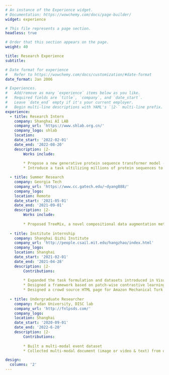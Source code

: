 ```yaml
---
# An instance of the Experience widget.
# Documentation: https://wowchemy.com/docs/page-builder/
widget: experience

# This file represents a page section.
headless: true

# Order that this section appears on the page.
weight: 40

title: Research Experience
subtitle:

# Date format for experience
#   Refer to https://wowchemy.com/docs/customization/#date-format
date_format: Jan 2006

# Experiences.
#   Add/remove as many `experience` items below as you like.
#   Required fields are `title`, `company`, and `date_start`.
#   Leave `date_end` empty if it's your current employer.
#   Begin multi-line descriptions with YAML's `|2-` multi-line prefix.
experience:
  - title: Research Intern
    company: Shanghai AI LAB 
    company_url: 'https://www.shlab.org.cn/'
    company_logo: shlab
    location: 
    date_start: '2022-02-01'
    date_end: '2022-08-20'
    description: |2-
        Works include:
        
        * Propose a new generative protein sequence transformer model - MSAT5
        * Introduce a task ultilizing millions of protein sequences to pretrain MSAT5 

  - title: Summer Research 
    company: Georgia Tech 
    company_url: 'https://www.cc.gatech.edu/~dyang888/'
    company_logo: 
    location: Remote
    date_start: '2021-05-01'
    date_end: '2021-09-01'
    description: |2-
        Works include:
        
        * Proposed TreeMix, a novel compositional data augmentation method for sequence classification
    
  - title: Institute internship 
    company: Shanghai Qizhi Institute 
    company_url: 'http://people.csail.mit.edu/hangzhao/index.html'
    company_logo: 
    location: Shanghai
    date_start: '2021-02-01'
    date_end: '2021-04-28'
    description: |2-
        Contributions:
       
        * Expanded the task formulation and datasets introduced in Visual Indicates Sound
        * Designed a framework based on patch-wise contrastive learning
        * Designed a crowd source HTML page for Amazon Mechanical Turk to collect data
    
  - title: Undergraduate Researcher
    company: Fudan University, DISC lab 
    company_url: 'http://fnlpsds.com/'
    company_logo: 
    location: Shanghai
    date_start: '2020-09-01'
    date_end: '2022-6-20'
    description: |2-
        Contributions:
        
        * Built a multi-modal event dataset
        * Collected multi-modal document (image or video & text) from official and commercial press 

design:
  columns: '2'
---
```

